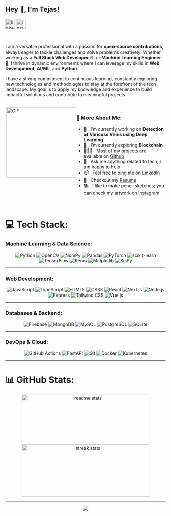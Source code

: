 ## Hey 👋, I'm Tejas!
<p align='left'>
  <a href='https://linkedin.com/in/tejasathalye'><img alt="linkedin" src="https://img.icons8.com/?size=100&id=xuvGCOXi8Wyg&format=png&color=000000" height='30px'/></a>
  <a href='https://instagram.com/artist.tejas_'><img alt="instagram" src="https://img.icons8.com/?size=100&id=Xy10Jcu1L2Su&format=png&color=000000" height='30px'/></a>
</p>

<br/>

I am a versatile professional with a passion for **open-source contributions**, always eager to tackle challenges and solve problems creatively. Whether working as a **Full Stack Web Developer** 🌐, or **Machine Learning Engineer** 🤖, I thrive in dynamic environments where I can leverage my skills in **Web Development**, **AI/ML**, and **Python**.

I have a strong commitment to continuous learning, constantly exploring new technologies and methodologies to stay at the forefront of the tech landscape. My goal is to apply my knowledge and experience to build impactful solutions and contribute to meaningful projects.

<br/>

<div style="display: flex; align-items: flex-start;">

  <div>
    <img align="right" alt="GIF" src=https://user-images.githubusercontent.com/74038190/216656952-f8beff5b-935b-4157-a199-5c504b36a810.gif left-padding="10px" width="220px"/>
  </div>

  <div>
    <h3>🧐 More About Me:</h3>
    <ul>
      <li>🔭 &nbsp; I’m currently working on <strong>Detection of Varicose Veins using Deep Learning</strong></li>
      <li>🌱 &nbsp; I’m currently exploring <strong>Blockchain</strong></li>
      <li>👨🏻‍💻 &nbsp; Most of my projects are available on <a href="https://github.com/LitZeus?tab=repositories">Github</a></li>
      <li>💬 &nbsp; Ask me anything related to tech; I am happy to help</li>
      <li>📫 &nbsp; Feel free to ping me on <a href="https://www.linkedin.com/in/tejasathalye">LinkedIn</a></li>
      <li>📝 &nbsp; Checkout my <a href="https://tejasathalye.vercel.app/resume.pdf">Resume</a></li>
      <li>📚 &nbsp; I like to make pencil sketches; you can check my artwork on <a href="https://www.instagram.com/artist.tejas_/">Instagram</a></li>
    </ul>
  </div>

</div>

<br/>

# 💻 Tech Stack:

### Machine Learning & Data Science:
<div align="center">
  
![Python](https://img.shields.io/badge/python-3776AB?style=for-the-badge&logo=python&logoColor=white)
![OpenCV](https://img.shields.io/badge/OpenCV-5C3EE8?style=for-the-badge&logo=opencv&logoColor=white)
![NumPy](https://img.shields.io/badge/NumPy-013243?style=for-the-badge&logo=numpy&logoColor=white)
![Pandas](https://img.shields.io/badge/Pandas-150458?style=for-the-badge&logo=pandas&logoColor=white)
![PyTorch](https://img.shields.io/badge/PyTorch-EE4C2C?style=for-the-badge&logo=pytorch&logoColor=white)
![scikit-learn](https://img.shields.io/badge/scikit--learn-F7931E?style=for-the-badge&logo=scikit-learn&logoColor=white)
![TensorFlow](https://img.shields.io/badge/TensorFlow-FF6F00?style=for-the-badge&logo=tensorflow&logoColor=white)
![Keras](https://img.shields.io/badge/Keras-D00000?style=for-the-badge&logo=keras&logoColor=white)
![Matplotlib](https://img.shields.io/badge/Matplotlib-ffffff?style=for-the-badge&logo=matplotlib&logoColor=black)
![SciPy](https://img.shields.io/badge/SciPy-0C55A5?style=for-the-badge&logo=scipy&logoColor=white)

</div>

---

### Web Development:
<div align="center">
  
![JavaScript](https://img.shields.io/badge/JavaScript-F7DF1E?style=for-the-badge&logo=javascript&logoColor=black)
![TypeScript](https://img.shields.io/badge/TypeScript-007ACC?style=for-the-badge&logo=typescript&logoColor=white)
![HTML5](https://img.shields.io/badge/HTML5-E34F26?style=for-the-badge&logo=html5&logoColor=white)
![CSS3](https://img.shields.io/badge/CSS3-1572B6?style=for-the-badge&logo=css3&logoColor=white)
![React](https://img.shields.io/badge/React-20232A?style=for-the-badge&logo=react&logoColor=61DAFB)
![Next.js](https://img.shields.io/badge/Next.js-000000?style=for-the-badge&logo=nextdotjs&logoColor=white)
![Node.js](https://img.shields.io/badge/Node.js-339933?style=for-the-badge&logo=nodedotjs&logoColor=white)
![Express](https://img.shields.io/badge/Express-000000?style=for-the-badge&logo=express&logoColor=white)
![Tailwind CSS](https://img.shields.io/badge/Tailwind_CSS-38B2AC?style=for-the-badge&logo=tailwind-css&logoColor=white)
![Vue.js](https://img.shields.io/badge/Vue.js-4FC08D?style=for-the-badge&logo=vuedotjs&logoColor=white)
  
</div>

---

### Databases & Backend:
<div align="center">
  
![Firebase](https://img.shields.io/badge/Firebase-FFCA28?style=for-the-badge&logo=firebase&logoColor=black)
![MongoDB](https://img.shields.io/badge/MongoDB-47A248?style=for-the-badge&logo=mongodb&logoColor=white)
![MySQL](https://img.shields.io/badge/MySQL-4479A1?style=for-the-badge&logo=mysql&logoColor=white)
![PostgreSQL](https://img.shields.io/badge/PostgreSQL-4169E1?style=for-the-badge&logo=postgresql&logoColor=white)
![SQLite](https://img.shields.io/badge/SQLite-003B57?style=for-the-badge&logo=sqlite&logoColor=white)
  
</div>

---

### DevOps & Cloud:
<div align="center">
  
![GitHub Actions](https://img.shields.io/badge/GitHub_Actions-2088FF?style=for-the-badge&logo=github-actions&logoColor=white)
![FastAPI](https://img.shields.io/badge/FastAPI-009688?style=for-the-badge&logo=fastapi&logoColor=white)
![Git](https://img.shields.io/badge/Git-F05032?style=for-the-badge&logo=git&logoColor=white)
![Docker](https://img.shields.io/badge/Docker-2496ED?style=for-the-badge&logo=docker&logoColor=white)
![Kubernetes](https://img.shields.io/badge/Kubernetes-326CE5?style=for-the-badge&logo=kubernetes&logoColor=white)
  
</div>

---

# 📊 GitHub Stats:

<div align="center">
  <img width=400 src="https://github-readme-stats.vercel.app/api?username=LitZeus&show_icons=true&theme=react&rank_icon=github&border_radius=10" alt="readme stats" height='157px'/>
  <img width=400 src="https://streak-stats.demolab.com/?user=LitZeus&count_private=true&theme=react&border_radius=10" alt="streak stats" height='163px'/>
</div>

---

<div align="center">
  
  [![](https://visitcount.itsvg.in/api?id=LitZeus&icon=5&color=5)](https://visitcount.itsvg.in)
</div>
